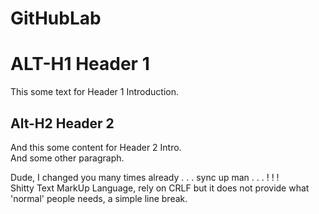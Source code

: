 # GitHubLab

ALT-H1 Header 1
===============

This some text for Header 1 Introduction.

Alt-H2 Header 2
---------------

And this some content for Header 2 Intro.<br>
And some other paragraph.

Dude, I changed you many times already . . . sync up man . . . ! ! !<br>
Shitty Text MarkUp Language, rely on CRLF but it does not provide what 'normal' people needs, a simple line break.

